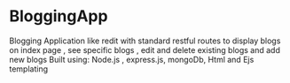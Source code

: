 # BloggingApp
Blogging Application like redit with standard restful routes to display blogs on index page , see specific blogs , edit and delete existing blogs and add new blogs
Built using: Node.js , express.js, mongoDb, Html and Ejs templating 
